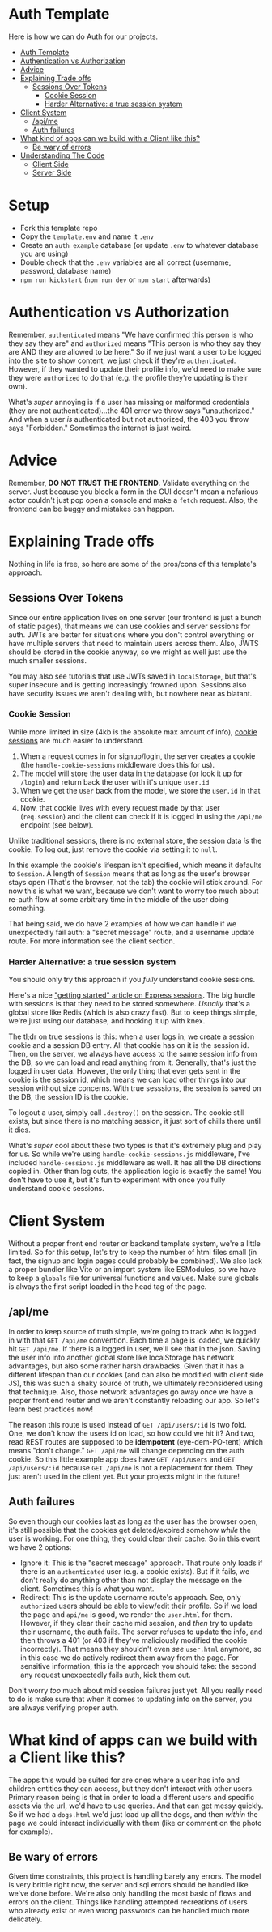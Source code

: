 # Auth Template
Here is how we can do Auth for our projects.

- [Auth Template](#auth-template)
- [Authentication vs Authorization](#authentication-vs-authorization)
- [Advice](#advice)
- [Explaining Trade offs](#explaining-trade-offs)
  - [Sessions Over Tokens](#sessions-over-tokens)
    - [Cookie Session](#cookie-session)
    - [Harder Alternative: a true session system](#harder-alternative-a-true-session-system)
- [Client System](#client-system)
  - [/api/me](#apime)
  - [Auth failures](#auth-failures)
- [What kind of apps can we build with a Client like this?](#what-kind-of-apps-can-we-build-with-a-client-like-this)
  - [Be wary of errors](#be-wary-of-errors)
- [Understanding The Code](#understanding-the-code)
  - [Client Side](#client-side)
  - [Server Side](#server-side)

# Setup

* Fork this template repo
* Copy the `template.env` and name it `.env`
* Create an `auth_example` database (or update `.env` to whatever database you are using)
* Double check that the `.env` variables are all correct (username, password, database name)
* `npm run kickstart` (`npm run dev` or `npm start` afterwards)

# Authentication vs Authorization
Remember, `authenticated` means "We have confirmed this person is who they say they are" and `authorized` means "This person is who they say they are AND they are allowed to be here." So if we just want a user to be logged into the site to show content, we just check if they're `authenticated`. However, if they wanted to update their profile info, we'd need to make sure they were `authorized` to do that (e.g. the profile they're updating is their own).

What's *super* annoying is if a user has missing or malformed credentials (they are not authenticated)...the 401 error we throw says "unauthorized." And when a user *is* authenticated but not authorized, the 403 you throw says "Forbidden." Sometimes the internet is just weird.

# Advice
Remember, **DO NOT TRUST THE FRONTEND**. Validate everything on the server. Just because you block a form in the GUI doesn't mean a nefarious actor couldn't just pop open a console and make a `fetch` request. Also, the frontend can be buggy and mistakes can happen.

# Explaining Trade offs
Nothing in life is free, so here are some of the pros/cons of this template's approach.

## Sessions Over Tokens
Since our entire application lives on one server (our frontend is just a bunch of static pages), that means we can use cookies and server sessions for auth. JWTs are better for situations where you don't control everything or have multiple servers that need to maintain users across them. Also, JWTS should be stored in the cookie anyway, so we might as well just use the much smaller sessions.

You may also see tutorials that use JWTs saved in `localStorage`, but that's super insecure and is getting increasingly frowned upon. Sessions also have security issues we aren't dealing with, but nowhere near as blatant.

### Cookie Session
While more limited in size (4kb is the absolute max amount of info), [cookie sessions](https://expressjs.com/en/resources/middleware/cookie-session.html) are much easier to understand. 
1. When a request comes in for signup/login, the server creates a cookie (the `handle-cookie-sessions` middleware does this for us). 
2. The model will store the user data in the database (or look it up for `/login`) and return back the user with it's unique `user.id`
3. When we get the `User` back from the model, we store the `user.id` in that cookie. 
4. Now, that cookie lives with every request made by that user (`req.session`) and the client can check if it is logged in using the `/api/me` endpoint (see below).

Unlike traditional sessions, there is no external store, the session data *is* the cookie. To log out, just remove the cookie via setting it to `null`.

In this example the cookie's lifespan isn't specified, which means it defaults to `Session`. A length of `Session` means that as long as the user's browser stays open (That's the browser, not the tab) the cookie will stick around. For now this is what we want, because we don't want to worry too much about re-auth flow at some arbitrary time in the middle of the user doing something.

That being said, we do have 2 examples of how we can handle if we unexpectedly fail auth: a "secret message" route, and a username update route. For more information see the client section.


### Harder Alternative: a true session system
You should only try this approach if you *fully* understand cookie sessions.

Here's a nice ["getting started" article on Express sessions](https://www.section.io/engineering-education/session-management-in-nodejs-using-expressjs-and-express-session/). The big hurdle with sessions is that they need to be stored somewhere. *Usually* that's a global store like Redis (which is also crazy fast). But to keep things simple, we're just using our database, and hooking it up with knex.

The tl;dr on true sessions is this: when a user logs in, we create a session cookie and a session DB entry. All that cookie has on it is the session id. Then, on the server, we always have access to the same session info from the DB, so we can load and read anything from it. Generally, that's just the logged in user data. However, the only thing that ever gets sent in the cookie is the session id, which means we can load other things into our session without size concerns. With true sesssions, the session is saved on the DB, the session ID is the cookie.

To logout a user, simply call `.destroy()` on the session. The cookie still exists, but since there is no matching session, it just sort of chills there until it dies.

What's *super* cool about these two types is that it's extremely plug and play for us. So while we're using `handle-cookie-sessions.js` middleware, I've included `handle-sessions.js` middleware as well. It has all the DB directions copied in. Other than log outs, the application logic is exactly the same! You don't have to use it, but it's fun to experiment with once you fully understand cookie sessions.

# Client System
Without a proper front end router or backend template system, we're a little limited. So for this setup, let's try to keep the number of html files small (in fact, the signup and login pages could probably be combined). We also lack a proper bundler like Vite or an import system like ESModules, so we have to keep a `globals` file for universal functions and values. Make sure globals is always the first script loaded in the head tag of the page.

## /api/me
In order to keep source of truth simple, we're going to track who is logged in with that `GET /api/me` convention. Each time a page is loaded, we quickly hit `GET /api/me`. If there is a logged in user, we'll see that in the json. Saving the user info into another global store like localStorage has network advantages, but also some rather harsh drawbacks. Given that it has a different lifespan than our cookies (and can also be modified with client side JS), this was such a shaky source of truth, we ultimately reconsidered using that technique. Also, those network advantages go away once we have a proper front end router and we aren't constantly reloading our app. So let's learn best practices now!

The reason this route is used instead of `GET /api/users/:id` is two fold. One, we don't know the users id on load, so how could we hit it? And two, read REST routes are supposed to be **idempotent** (eye-dem-PO-tent) which means "don't change." `GET /api/me` will change depending on the auth cookie. So this little example app does have `GET /api/users` and `GET /api/users/:id` because `GET /api/me` is not a replacement for them. They just aren't used in the client yet. But your projects might in the future!

## Auth failures
So even though our cookies last as long as the user has the browser open, it's still possible that the cookies get deleted/expired somehow *while* the user is working. For one thing, they could clear their cache. So in this event we have 2 options:

- Ignore it: This is the "secret message" approach. That route only loads if there is an `authenticated` user (e.g. a cookie exists). But if it fails, we don't really do anything other than not display the message on the client. Sometimes this is what you want.
- Redirect: This is the update username route's approach. See, only `authorized` users should be able to view/edit their profile. So if we load the page and `api/me` is good, we render the `user.html` for them. However, if they clear their cache mid session, and *then* try to update their username, the auth fails. The server refuses to update the info, and then throws a 401 (or 403 if they've maliciously modified the cookie incorrectly). That means they shouldn't even *see* `user.html` anymore, so in this case we do actively redirect them away from the page. For sensitive information, this is the approach you should take: the second any request unexpectedly fails auth, kick them out.

Don't worry *too* much about mid session failures just yet. All you really need to do is make sure that when it comes to updating info on the server, you are always verifying proper auth.

# What kind of apps can we build with a Client like this?
The apps this would be suited for are ones where a user has info and children entities they can access, but they don't interact with other users. Primary reason being is that in order to load a different users and specific assets via the url, we'd have to use queries. And that can get messy quickly. So if we had a `dogs.html` we'd just load up all the dogs, and then *within* the page we could interact individually with them (like or comment on the photo for example).

## Be wary of errors
Given time constraints, this project is handling barely any errors. The model is very brittle right now, the server and sql errors should be handled like we've done before. We're also only handling the most basic of flows and errors on the client. Things like handling attempted recreations of users who already exist or even wrong passwords can be handled much more delicately.